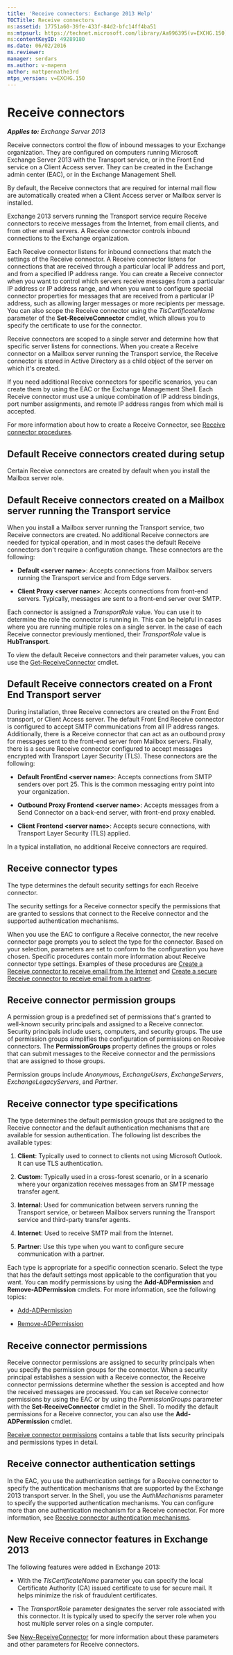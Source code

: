 ```yaml
---
title: 'Receive connectors: Exchange 2013 Help'
TOCTitle: Receive connectors
ms:assetid: 17751a60-39fe-433f-84d2-bfc14ff4ba51
ms:mtpsurl: https://technet.microsoft.com/library/Aa996395(v=EXCHG.150)
ms:contentKeyID: 49289180
ms.date: 06/02/2016
ms.reviewer: 
manager: serdars
ms.author: v-mapenn
author: mattpennathe3rd
mtps_version: v=EXCHG.150
---
```


# Receive connectors

_**Applies to:** Exchange Server 2013_

Receive connectors control the flow of inbound messages to your Exchange organization. They are configured on computers running Microsoft Exchange Server 2013 with the Transport service, or in the Front End service on a Client Access server. They can be created in the Exchange admin center (EAC), or in the Exchange Management Shell.

By default, the Receive connectors that are required for internal mail flow are automatically created when a Client Access server or Mailbox server is installed.

Exchange 2013 servers running the Transport service require Receive connectors to receive messages from the Internet, from email clients, and from other email servers. A Receive connector controls inbound connections to the Exchange organization.

Each Receive connector listens for inbound connections that match the settings of the Receive connector. A Receive connector listens for connections that are received through a particular local IP address and port, and from a specified IP address range. You can create a Receive connector when you want to control which servers receive messages from a particular IP address or IP address range, and when you want to configure special connector properties for messages that are received from a particular IP address, such as allowing larger messages or more recipients per message. You can also scope the Receive connector using the *TlsCertificateName* parameter of the **Set-ReceiveConnector** cmdlet, which allows you to specify the certificate to use for the connector.

Receive connectors are scoped to a single server and determine how that specific server listens for connections. When you create a Receive connector on a Mailbox server running the Transport service, the Receive connector is stored in Active Directory as a child object of the server on which it's created.

If you need additional Receive connectors for specific scenarios, you can create them by using the EAC or the Exchange Management Shell. Each Receive connector must use a unique combination of IP address bindings, port number assignments, and remote IP address ranges from which mail is accepted.

For more information about how to create a Receive Connector, see [Receive connector procedures](receive-connector-procedures-exchange-2013-help.md).

## Default Receive connectors created during setup

Certain Receive connectors are created by default when you install the Mailbox server role.

## Default Receive connectors created on a Mailbox server running the Transport service

When you install a Mailbox server running the Transport service, two Receive connectors are created. No additional Receive connectors are needed for typical operation, and in most cases the default Receive connectors don't require a configuration change. These connectors are the following:

- **Default \<server name\>**: Accepts connections from Mailbox servers running the Transport service and from Edge servers.

- **Client Proxy \<server name\>**: Accepts connections from front-end servers. Typically, messages are sent to a front-end server over SMTP.

Each connector is assigned a *TransportRole* value. You can use it to determine the role the connector is running in. This can be helpful in cases where you are running multiple roles on a single server. In the case of each Receive connector previously mentioned, their *TransportRole* value is **HubTransport**.

To view the default Receive connectors and their parameter values, you can use the [Get-ReceiveConnector](https://technet.microsoft.com/library/aa998618\(v=exchg.150\)) cmdlet.

## Default Receive connectors created on a Front End Transport server

During installation, three Receive connectors are created on the Front End transport, or Client Access server. The default Front End Receive connector is configured to accept SMTP communications from all IP address ranges. Additionally, there is a Receive connector that can act as an outbound proxy for messages sent to the front-end server from Mailbox servers. Finally, there is a secure Receive connector configured to accept messages encrypted with Transport Layer Security (TLS). These connectors are the following:

- **Default FrontEnd \<server name\>**: Accepts connections from SMTP senders over port 25. This is the common messaging entry point into your organization.

- **Outbound Proxy Frontend \<server name\>**: Accepts messages from a Send Connector on a back-end server, with front-end proxy enabled.

- **Client Frontend \<server name\>**: Accepts secure connections, with Transport Layer Security (TLS) applied.

In a typical installation, no additional Receive connectors are required.

## Receive connector types

The type determines the default security settings for each Receive connector.

The security settings for a Receive connector specify the permissions that are granted to sessions that connect to the Receive connector and the supported authentication mechanisms.

When you use the EAC to configure a Receive connector, the new receive connector page prompts you to select the type for the connector. Based on your selection, parameters are set to conform to the configuration you have chosen. Specific procedures contain more information about Receive connector type settings. Examples of these procedures are [Create a Receive connector to receive email from the Internet](create-a-receive-connector-to-receive-email-from-the-internet-exchange-2013-help.md) and [Create a secure Receive connector to receive email from a partner](create-a-secure-receive-connector-to-receive-email-from-a-partner-exchange-2013-help.md).

## Receive connector permission groups

A permission group is a predefined set of permissions that's granted to well-known security principals and assigned to a Receive connector. Security principals include users, computers, and security groups. The use of permission groups simplifies the configuration of permissions on Receive connectors. The **PermissionGroups** property defines the groups or roles that can submit messages to the Receive connector and the permissions that are assigned to those groups.

Permission groups include *Anonymous*, *ExchangeUsers*, *ExchangeServers*, *ExchangeLegacyServers*, and *Partner*.

## Receive connector type specifications

The type determines the default permission groups that are assigned to the Receive connector and the default authentication mechanisms that are available for session authentication. The following list describes the available types:

1. **Client**: Typically used to connect to clients not using Microsoft Outlook. It can use TLS authentication.

2. **Custom**: Typically used in a cross-forest scenario, or in a scenario where your organization receives messages from an SMTP message transfer agent.

3. **Internal**: Used for communication between servers running the Transport service, or between Mailbox servers running the Transport service and third-party transfer agents.

4. **Internet**: Used to receive SMTP mail from the Internet.

5. **Partner**: Use this type when you want to configure secure communication with a partner.

Each type is appropriate for a specific connection scenario. Select the type that has the default settings most applicable to the configuration that you want. You can modify permissions by using the **Add-ADPermission** and **Remove-ADPermission** cmdlets. For more information, see the following topics:

- [Add-ADPermission](https://technet.microsoft.com/library/bb124403\(v=exchg.150\))

- [Remove-ADPermission](https://technet.microsoft.com/library/aa996048\(v=exchg.150\))

## Receive connector permissions

Receive connector permissions are assigned to security principals when you specify the permission groups for the connector. When a security principal establishes a session with a Receive connector, the Receive connector permissions determine whether the session is accepted and how the received messages are processed. You can set Receive connector permissions by using the EAC or by using the *PermissionGroups* parameter with the **Set-ReceiveConnector** cmdlet in the Shell. To modify the default permissions for a Receive connector, you can also use the **Add-ADPermission** cmdlet.

[Receive connector permissions](receive-connector-permissions-exchange-2013-help.md) contains a table that lists security principals and permissions types in detail.

## Receive connector authentication settings

In the EAC, you use the authentication settings for a Receive connector to specify the authentication mechanisms that are supported by the Exchange 2013 transport server. In the Shell, you use the *AuthMechanisms* parameter to specify the supported authentication mechanisms. You can configure more than one authentication mechanism for a Receive connector. For more information, see [Receive connector authentication mechanisms](receive-connector-authentication-mechanisms-exchange-2013-help.md).

## New Receive connector features in Exchange 2013

The following features were added in Exchange 2013:

- With the *TlsCertificateName* parameter you can specify the local Certificate Authority (CA) issued certificate to use for secure mail. It helps minimize the risk of fraudulent certificates.

- The *TransportRole* parameter designates the server role associated with this connector. It is typically used to specify the server role when you host multiple server roles on a single computer.

See [New-ReceiveConnector](https://technet.microsoft.com/library/bb125139\(v=exchg.150\)) for more information about these parameters and other parameters for Receive connectors.
